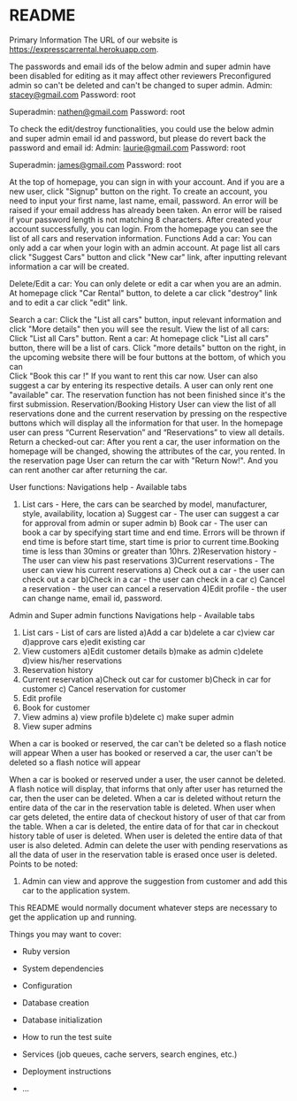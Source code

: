 # README

Primary Information
The URL of our website is https://expresscarrental.herokuapp.com.

The passwords and email ids of the below admin and super admin have been disabled for editing as it may affect other reviewers 
Preconfigured admin so can't be deleted and can't be changed to super admin.
Admin:  stacey@gmail.com
Password: root

Superadmin:  nathen@gmail.com
Password: root

To check the edit/destroy functionalities, you could use the below admin and super admin email id and password, but please do revert back the password and email id:
Admin:  laurie@gmail.com
Password: root

Superadmin:  james@gmail.com
Password: root

At the top of homepage, you can sign in with your account. And if you are a new user, click "Signup" button on the right.
To create an account, you need to input your first name, last name, email, password. An error will be raised if your email address has already been taken. An error will be raised if your password
 length is not matching 8 characters.
After created your account successfully, you can login. From the homepage you can see the list of all cars 
and reservation information. 
Functions
Add a car:  You can only add a car when your login with an admin account. At page list all cars 
click "Suggest Cars" button and click "New car" link, after inputting relevant information a car will be created. 

Delete/Edit a car: You can only delete or edit a car when you are an admin. At homepage click "Car Rental" button,
to delete a car click "destroy" link and to edit a car click "edit" link.
  
Search a car: Click the "List all cars" button, input relevant information and click "More details" then you will 
see the result.
View the list of all cars: Click "List all Cars" button.
Rent a car: At homepage click "List all cars" button, there will be a list of cars. Click "more details" button on 
the right, in the upcoming website there will be four buttons at the bottom, of which you can  
Click "Book this car	!" If you want to rent this car now. User can also suggest a car by entering its respective details.
A user can only rent one "available" car. The reservation function has not been finished since it's the first submission.
Reservation/Booking History
User can view the list of all reservations done and the current reservation by pressing on the respective buttons which will 
display all the information for that user. In the homepage user can press “Current Reservation” and “Reservations” to view all details.
Return a checked-out car: After you rent a car, the user information on the homepage will be changed, showing the attributes 
of the car, you rented. In the reservation page User can return the car with "Return Now!". And you can rent another car after returning the car.

User functions:
Navigations help - Available tabs
1) List cars - Here, the cars can be searched by model, manufacturer, style, availability, location
    a) Suggest car - The user can suggest a car for approval from admin or super admin
    b) Book car - The user can book a car by specifying start time and end time. Errors will be thrown if end time is before start time, start time is prior to current time.Booking time is less than 30mins or greater than 10hrs.
2)Reservation history - The user can view his past reservations
3)Current reservations - The user can view his current reservations
    a) Check out a car - the user can check out a car
    b)Check in a car - the user can check in a car
    c) Cancel a reservation - the user can cancel a reservation
4)Edit profile - the user can change name, email id, password.

Admin and Super admin functions
Navigations help - Available tabs
1) List cars - List of cars are listed
    a)Add a car
    b)delete a car
    c)view car
    d)approve cars
    e)edit existing car
2) View customers
    a)Edit customer details
    b)make as admin
    c)delete
    d)view his/her reservations
3) Reservation history
4) Current reservation
    a)Check out car for customer
    b)Check in car for customer
    c) Cancel reservation for customer
5) Edit profile
6) Book for customer
7) View admins
    a) view profile
    b)delete
    c) make super admin
8) View super admins

When a car is booked or reserved, the car can't be deleted so a flash notice will appear
When a user has booked or reserved a car, the user can't be deleted so a flash notice will appear

When a car is booked or reserved under a user, the user cannot be deleted. A flash notice will
display, that informs that only after user has returned the car, then the user can be deleted.
When a car is deleted without return the entire data of the car in the reservation table is
deleted.
When user when car gets deleted, the entire data of checkout history of user of that car from
the table. When a car is deleted, the entire data of for that car in checkout history table of user
is deleted.
When user is deleted the entire data of that user is also deleted.
Admin can delete the user with pending reservations as all the data of user in the reservation
table is erased once user is deleted.
Points to be noted:
1. Admin can view and approve the suggestion from customer and add this car to the
application system.


   









This README would normally document whatever steps are necessary to get the
application up and running.

Things you may want to cover:

* Ruby version

* System dependencies

* Configuration

* Database creation

* Database initialization

* How to run the test suite

* Services (job queues, cache servers, search engines, etc.)

* Deployment instructions

* ...

